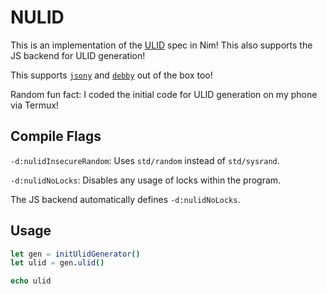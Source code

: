 # NULID
This is an implementation of the [ULID](https://github.com/ulid/spec)
spec in Nim! This also supports the JS backend for ULID generation!

This supports [`jsony`](https://github.com/treeform/jsony) and
[`debby`](https://github.com/treeform/debby) out of the box too!

Random fun fact: I coded the initial code for ULID generation on my phone
via Termux!

## Compile Flags
`-d:nulidInsecureRandom`: Uses `std/random` instead of `std/sysrand`.

`-d:nulidNoLocks`: Disables any usage of locks within the program.

The JS backend automatically defines `-d:nulidNoLocks`.


## Usage
```nim
let gen = initUlidGenerator()
let ulid = gen.ulid()

echo ulid
```
